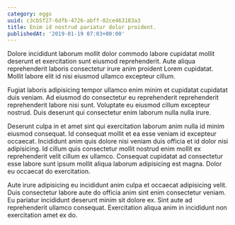 ```yaml
---
category: eggs
uuid: c3cb5f27-6dfb-4726-abff-02ce463183a3
title: Enim id nostrud pariatur dolor proident.
publishedAt: '2019-01-19 07:03+00:00'
---
```


Dolore incididunt laborum mollit dolor commodo labore cupidatat mollit deserunt et exercitation sunt eiusmod reprehenderit. Aute aliqua reprehenderit laboris consectetur irure anim proident Lorem cupidatat. Mollit labore elit id nisi eiusmod ullamco excepteur cillum.

Fugiat laboris adipisicing tempor ullamco enim minim et cupidatat cupidatat duis veniam. Ad eiusmod do consectetur eu reprehenderit reprehenderit reprehenderit labore nisi sunt. Voluptate eu eiusmod cillum excepteur nostrud. Duis deserunt qui consectetur enim laborum nulla nulla irure.

Deserunt culpa in et amet sint qui exercitation laborum anim nulla id minim eiusmod consequat. Id consequat mollit et ea esse veniam id excepteur occaecat. Incididunt anim quis dolore nisi veniam duis officia et id dolor nisi adipisicing. Id cillum quis consectetur mollit nostrud enim mollit ex reprehenderit velit cillum ex ullamco. Consequat cupidatat ad consectetur esse labore sunt ipsum mollit aliqua laborum adipisicing est magna. Dolor eu occaecat do exercitation.

Aute irure adipisicing eu incididunt anim culpa et occaecat adipisicing velit. Duis consectetur labore aute do officia anim sint enim consectetur veniam. Eu pariatur incididunt deserunt minim sit dolore ex. Sint aute ad reprehenderit ullamco consequat. Exercitation aliqua anim in incididunt non exercitation amet ex do.